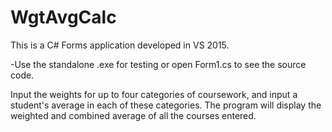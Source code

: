 # WgtAvgCalc

This is a C# Forms application developed in VS 2015.

-Use the standalone .exe for testing or open Form1.cs to see the source code.

Input the weights for up to four categories of coursework, and input a student's average in each of these categories. The program will display the weighted and combined average of all the courses entered.
